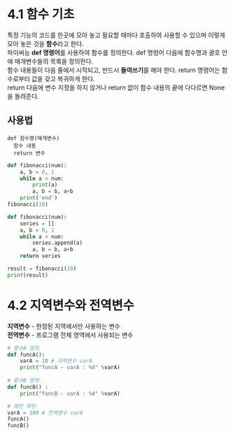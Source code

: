 # 4.1 함수 기초
특정 기능의 코드를 한곳에 모아 놓고 필요할 때마다 호출하여 사용할 수 있으며 이렇게 모아 놓은 것을 **함수**라고 한다.       
파이써능 **def 명령어**를 사용하여 함수를 정의한다. def 명령어 다음에 함수명과 괄호 안에 매개변수들의 목록을 정의한다.         
함수 내용들이 다음 줄에서 시작되고, 반드시 **들여쓰기**를 해야 한다. return 명령어는 함수로부터 값을 갖고 복귀하게 한다.    
return 다음에 변수 지정을 하지 않거나 return 없이 함수 내용의 끝에 다다르면 None을 돌려준다.      

## 사용법
~~~
def 함수명(매개변수)
  함수 내용
  return 변수
~~~

```py
def fibonacci(num):
    a, b = 0, 1
    while a < num:
        print(a)
        a, b = b, a+b
    print('end')
fibonacci(10)
```

```py
def fibonacci(num):
    series = []
    a, b = 0, 1
    while a < num:
        series.append(a)
        a, b = b, a+b
    return series

result = fibonacci(10)
print(result)
```

# 4.2 지역변수와 전역변수
**지역변수** - 한정된 지역에서만 사용하는 변수          
**전역변수** - 프로그램 전체 영역에서 사용되는 변수        

~~~py
# 함수A 정의
def funcA():
    varA = 10 # 지역변수 varA
    print("funcA - varA : %d" %varA)
    
# 함수B 정의
def funcB() :
    print("funcB - varA : %d" %varA)

# 메인 루틴
varA = 100 # 전역변수 varA
funcA()
funcB()
~~~
